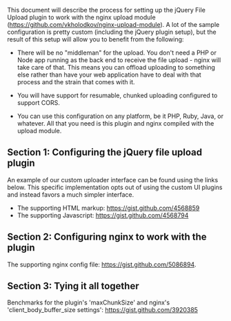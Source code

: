 This document will describe the process for setting up the jQuery File Upload plugin to work with the nginx upload module (https://github.com/vkholodkov/nginx-upload-module). A lot of the sample configuration is pretty custom (including the jQuery plugin setup), but the result of this setup will allow you to benefit from the following:

* There will be no "middleman" for the upload. You don't need a PHP or Node app running as the back end to receive the file upload - nginx will take care of that. This means you can offload uploading to something else rather than have your web application have to deal with that process and the strain that comes with it.

* You will have support for resumable, chunked uploading configured to support CORS.

* You can use this configuration on any platform, be it PHP, Ruby, Java, or whatever. All that you need is this plugin and nginx compiled with the upload module.

## Section 1: Configuring the jQuery file upload plugin

An example of our custom uploader interface can be found using the links below. This specific implementation opts out of using the custom UI plugins and instead favors a much simpler interface.

* The supporting HTML markup: https://gist.github.com/4568859
* The supporting Javascript: https://gist.github.com/4568794

## Section 2: Configuring nginx to work with the plugin

The supporting nginx config file: https://gist.github.com/5086894.

## Section 3: Tying it all together

Benchmarks for the plugin's 'maxChunkSize' and nginx's 'client_body_buffer_size settings': https://gist.github.com/3920385